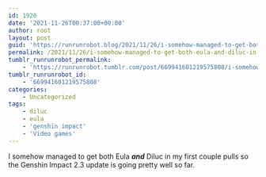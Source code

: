 ```yaml
---
id: 1920
date: '2021-11-26T00:37:00+00:00'
author: root
layout: post
guid: 'https://runrunrobot.blog/2021/11/26/i-somehow-managed-to-get-both-eula-and-diluc-in-my/'
permalink: /2021/11/26/i-somehow-managed-to-get-both-eula-and-diluc-in-my/
tumblr_runrunrobot_permalink:
    - 'https://runrunrobot.tumblr.com/post/669941601219575808/i-somehow-managed-to-get-both-eula-and-diluc-in-my'
tumblr_runrunrobot_id:
    - '669941601219575808'
categories:
    - Uncategorized
tags:
    - diluc
    - eula
    - 'genshin impact'
    - 'Video games'
---
```


I somehow managed to get both Eula ***and*** Diluc in my first couple pulls so the Genshin Impact 2.3 update is going pretty well so far.